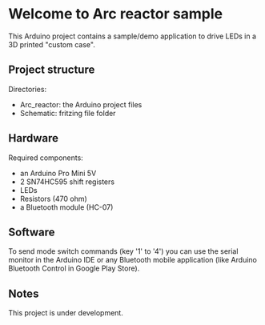 # Welcome to Arc reactor sample

This Arduino project contains a sample/demo application to drive LEDs in a 3D printed "custom case".

Project structure
-----------------
Directories:
* Arc_reactor: the Arduino project files
* Schematic: fritzing file folder

Hardware
-----------------
Required components:
* an Arduino Pro Mini 5V
* 2 SN74HC595 shift registers
* LEDs
* Resistors (470 ohm)
* a Bluetooth module (HC-07)

Software
-----------------
To send mode switch commands (key '1' to '4') you can use the serial monitor in the Arduino IDE or any Bluetooth mobile application (like Arduino Bluetooth Control in Google Play Store).

Notes
-----------------
This project is under development.

